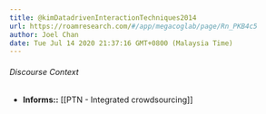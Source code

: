 ```yaml
---
title: @kimDatadrivenInteractionTechniques2014
url: https://roamresearch.com/#/app/megacoglab/page/Rn_PKB4c5
author: Joel Chan
date: Tue Jul 14 2020 21:37:16 GMT+0800 (Malaysia Time)
---
```




###### Discourse Context

- **Informs::** [[PTN - Integrated crowdsourcing]]
